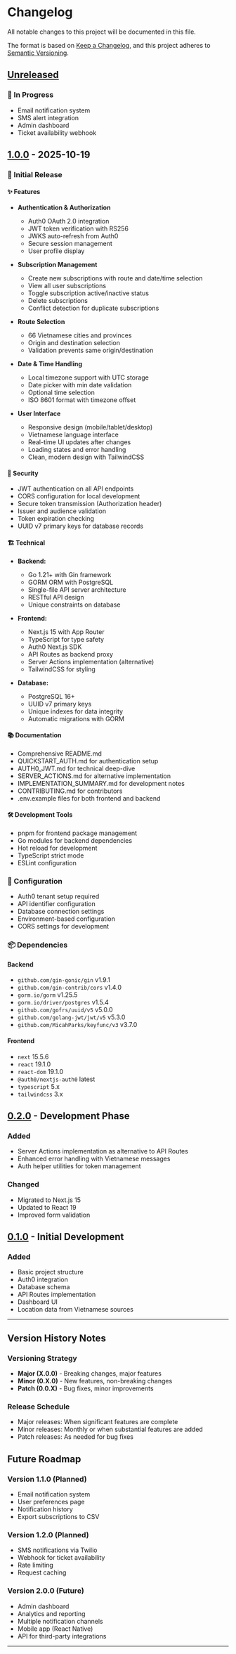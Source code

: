 # Changelog

All notable changes to this project will be documented in this file.

The format is based on [Keep a Changelog](https://keepachangelog.com/en/1.0.0/),
and this project adheres to [Semantic Versioning](https://semver.org/spec/v2.0.0.html).

## [Unreleased]

### 🚧 In Progress
- Email notification system
- SMS alert integration
- Admin dashboard
- Ticket availability webhook

## [1.0.0] - 2025-10-19

### 🎉 Initial Release

#### ✨ Features
- **Authentication & Authorization**
  - Auth0 OAuth 2.0 integration
  - JWT token verification with RS256
  - JWKS auto-refresh from Auth0
  - Secure session management
  - User profile display

- **Subscription Management**
  - Create new subscriptions with route and date/time selection
  - View all user subscriptions
  - Toggle subscription active/inactive status
  - Delete subscriptions
  - Conflict detection for duplicate subscriptions

- **Route Selection**
  - 66 Vietnamese cities and provinces
  - Origin and destination selection
  - Validation prevents same origin/destination

- **Date & Time Handling**
  - Local timezone support with UTC storage
  - Date picker with min date validation
  - Optional time selection
  - ISO 8601 format with timezone offset

- **User Interface**
  - Responsive design (mobile/tablet/desktop)
  - Vietnamese language interface
  - Real-time UI updates after changes
  - Loading states and error handling
  - Clean, modern design with TailwindCSS

#### 🔐 Security
- JWT authentication on all API endpoints
- CORS configuration for local development
- Secure token transmission (Authorization header)
- Issuer and audience validation
- Token expiration checking
- UUID v7 primary keys for database records

#### 🏗️ Technical
- **Backend:**
  - Go 1.21+ with Gin framework
  - GORM ORM with PostgreSQL
  - Single-file API server architecture
  - RESTful API design
  - Unique constraints on database

- **Frontend:**
  - Next.js 15 with App Router
  - TypeScript for type safety
  - Auth0 Next.js SDK
  - API Routes as backend proxy
  - Server Actions implementation (alternative)
  - TailwindCSS for styling

- **Database:**
  - PostgreSQL 16+
  - UUID v7 primary keys
  - Unique indexes for data integrity
  - Automatic migrations with GORM

#### 📚 Documentation
- Comprehensive README.md
- QUICKSTART_AUTH.md for authentication setup
- AUTH0_JWT.md for technical deep-dive
- SERVER_ACTIONS.md for alternative implementation
- IMPLEMENTATION_SUMMARY.md for development notes
- CONTRIBUTING.md for contributors
- .env.example files for both frontend and backend

#### 🛠️ Development Tools
- pnpm for frontend package management
- Go modules for backend dependencies
- Hot reload for development
- TypeScript strict mode
- ESLint configuration

### 🔧 Configuration
- Auth0 tenant setup required
- API identifier configuration
- Database connection settings
- Environment-based configuration
- CORS settings for development

### 📦 Dependencies

#### Backend
- `github.com/gin-gonic/gin` v1.9.1
- `github.com/gin-contrib/cors` v1.4.0
- `gorm.io/gorm` v1.25.5
- `gorm.io/driver/postgres` v1.5.4
- `github.com/gofrs/uuid/v5` v5.0.0
- `github.com/golang-jwt/jwt/v5` v5.3.0
- `github.com/MicahParks/keyfunc/v3` v3.7.0

#### Frontend
- `next` 15.5.6
- `react` 19.1.0
- `react-dom` 19.1.0
- `@auth0/nextjs-auth0` latest
- `typescript` 5.x
- `tailwindcss` 3.x

## [0.2.0] - Development Phase

### Added
- Server Actions implementation as alternative to API Routes
- Enhanced error handling with Vietnamese messages
- Auth helper utilities for token management

### Changed
- Migrated to Next.js 15
- Updated to React 19
- Improved form validation

## [0.1.0] - Initial Development

### Added
- Basic project structure
- Auth0 integration
- Database schema
- API Routes implementation
- Dashboard UI
- Location data from Vietnamese sources

---

## Version History Notes

### Versioning Strategy
- **Major (X.0.0)** - Breaking changes, major features
- **Minor (0.X.0)** - New features, non-breaking changes
- **Patch (0.0.X)** - Bug fixes, minor improvements

### Release Schedule
- Major releases: When significant features are complete
- Minor releases: Monthly or when substantial features are added
- Patch releases: As needed for bug fixes

## Future Roadmap

### Version 1.1.0 (Planned)
- Email notification system
- User preferences page
- Notification history
- Export subscriptions to CSV

### Version 1.2.0 (Planned)
- SMS notifications via Twilio
- Webhook for ticket availability
- Rate limiting
- Request caching

### Version 2.0.0 (Future)
- Admin dashboard
- Analytics and reporting
- Multiple notification channels
- Mobile app (React Native)
- API for third-party integrations

---

[Unreleased]: https://github.com/doquoctuan/futabus-ticket-notification/compare/v1.0.0...HEAD
[1.0.0]: https://github.com/doquoctuan/futabus-ticket-notification/releases/tag/v1.0.0
[0.2.0]: https://github.com/doquoctuan/futabus-ticket-notification/releases/tag/v0.2.0
[0.1.0]: https://github.com/doquoctuan/futabus-ticket-notification/releases/tag/v0.1.0
